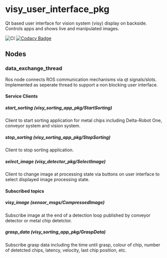 # visy_user_interface_pkg

Qt based user interface for vision system (visy) display on backside. Controls apps and shows live and manipulated images.

![CI](https://github.com/deltarobotone/visy_user_interface_pkg/workflows/CI/badge.svg?branch=master)
[![Codacy Badge](https://app.codacy.com/project/badge/Grade/be05858eeff6450380d40f157e511fc9)](https://www.codacy.com/gh/deltarobotone/visy_user_interface_pkg?utm_source=github.com&amp;utm_medium=referral&amp;utm_content=deltarobotone/visy_user_interface_pkg&amp;utm_campaign=Badge_Grade)

## Nodes

### data_exchange_thread

Ros node connects ROS communication mechanisms via qt signals/slots. Implemented as seperate thread to support a non blocking user interface.

#### Service Clients

##### start_sorting (visy_sorting_app_pkg/StartSorting)

Client to start sorting application for metal chips including Delta-Robot One, conveyor system and vision system.

##### stop_sorting (visy_sorting_app_pkg/StopSorting)

Client to stop sorting application.

##### select_image (visy_detector_pkg/SelectImage)

Client to change image at processing state via buttons on user interface to select displayed image processing state.

#### Subscribed topics

##### visy_image (sensor_msgs/CompressedImage)

Subscribe image at the end of a detection loop published by conveyor detector or metal chip detetctor.

##### grasp_data (visy_sorting_app_pkg/GraspData)

Subscribe grasp data including the time until grasp, colour of chip, number of detetcted chips, latency, velocity, last chip position, etc.

